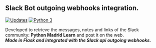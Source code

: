 ## Slack Bot outgoing webhooks integration.  
[![Updates](https://pyup.io/repos/github/dubirajara/slack-Bot/shield.svg)](https://pyup.io/repos/github/dubirajara/slack-Bot/) 
[![Python 3](https://pyup.io/repos/github/dubirajara/slack-Bot/python-3-shield.svg)](https://pyup.io/repos/github/dubirajara/slack-Bot/)


Developed to retrieve the messages, notes and links of the Slack community: **Python Madrid Learn** and post it on the web.  
***Made in Flask and integrated with the Slack api outgoing webhooks.***
